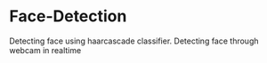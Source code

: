 # Face-Detection
Detecting face using haarcascade classifier.
Detecting face through webcam in realtime
